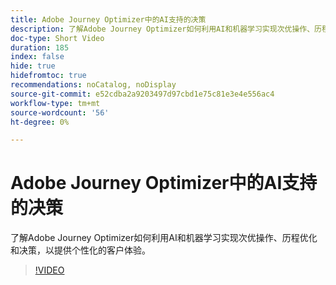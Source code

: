 ```yaml
---
title: Adobe Journey Optimizer中的AI支持的决策
description: 了解Adobe Journey Optimizer如何利用AI和机器学习实现次优操作、历程优化和决策，以提供个性化的客户体验。
doc-type: Short Video
duration: 185
index: false
hide: true
hidefromtoc: true
recommendations: noCatalog, noDisplay
source-git-commit: e52cdba2a9203497d97cbd1e75c81e3e4e556ac4
workflow-type: tm+mt
source-wordcount: '56'
ht-degree: 0%

---
```



# Adobe Journey Optimizer中的AI支持的决策

了解Adobe Journey Optimizer如何利用AI和机器学习实现次优操作、历程优化和决策，以提供个性化的客户体验。

<!-- 62_S520_3442520_184_aipowered-decisioning-in-adobe-journey-optimizer -->
>[!VIDEO](https://video.tv.adobe.com/v/3460274/?learn=on&enablevpops=true&captions=chi_hans)
